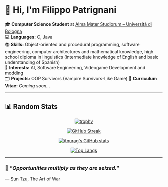 
# 👋 Hi, I'm **Filippo Patrignani**

🎓 **Computer Science Student** at [Alma Mater Studiorum – Università di Bologna](https://www.unibo.it/en)  
💻 **Languages:** C, Java  
📚 **Skills:** Object-oriented and procedural programming, software engineering, computer architectures and mathematical knowledge, high school diploma in linguistics (intermediate knowledge of English and basic understanding of Spanish)  
🌟 **Interests:** AI, Software Engineering, Videogame Development and modding  
🗂️ **Projects:** OOP Survivors (Vampire Survivors-Like Game) 
📄 **Curriculum Vitae:** *Coming soon...*  

---

## 📊 Random Stats 

<div align="center">
  
[![trophy](https://github-profile-trophy.vercel.app/?username=COLTELLINO&theme=onedark&row=1)](https://github.com/ryo-ma/github-profile-trophy)

[![GitHub Streak](https://github-readme-streak-stats.herokuapp.com/?user=COLTELLINO&theme=catppuccin_mocha&date_format=[Y.]n.j)](https://git.io/streak-stats)

[![Anurag's GitHub stats](https://github-readme-stats.vercel.app/api?username=COLTELLINO&theme=catppuccin_mocha&show_icons=true)](https://github.com/anuraghazra/github-readme-stats)

[![Top Langs](https://github-readme-stats.vercel.app/api/top-langs/?username=COLTELLINO&langs_count=30&theme=catppuccin_mocha&show_icons=true&layout=compact)](https://github.com/anuraghazra/github-readme-stats)

</div> 

---

### 🌱 *"Opportunities multiply as they are seized."*
— Sun Tzu, The Art of War

